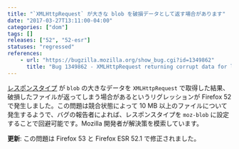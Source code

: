```yaml
---
title: "`XMLHttpRequest` が大きな blob を破損データとして返す場合があります"
date: "2017-03-27T13:11:00-04:00"
categories: ["dom"]
tags: []
releases: ["52", "52-esr"]
statuses: "regressed"
references:
    - url: "https://bugzilla.mozilla.org/show_bug.cgi?id=1349862"
      title: "Bug 1349862 - XMLHttpRequest returning corrupt data for large blobs"
---
```

[レスポンスタイプ](https://developer.mozilla.org/docs/Web/API/XMLHttpRequest/responseType) が `blob` の大きなデータを `XMLHttpRequest` で取得した結果、破損したファイルが返ってしまう場合があるというリグレッションが Firefox 52 で発生しました。この問題は競合状態によって 10 MB 以上のファイルについて発生するようで、バグの報告者によれば、レスポンスタイプを `moz-blob` に設定することで回避可能です。Mozilla 開発者が解決策を模索しています。

**更新**: この問題は Firefox 53 と Firefox ESR 52.1 で修正されました。
